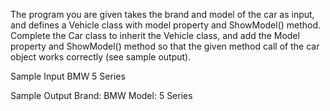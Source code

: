 The program you are given takes the brand and model of the car as input, and defines a Vehicle class with model property and ShowModel() method.
Complete the Car class to inherit the Vehicle class, and add the Model property and ShowModel() method so that the given method call of the car object works correctly (see sample output).

Sample Input
BMW
5 Series

Sample Output
Brand: BMW
Model: 5 Series
